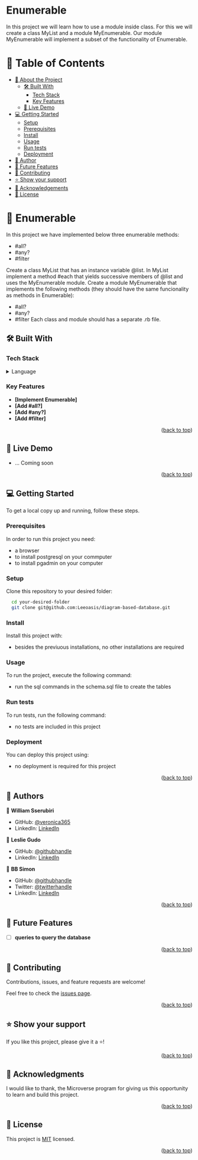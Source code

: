 # Enumerable
In this project we will learn how to use a module inside class. For this we will create a class MyList and a module MyEnumerable. Our module MyEnumerable will implement a subset of the functionality of Enumerable.

<a name="readme-top"></a>

# 📗 Table of Contents

- [📖 About the Project](#about-project)
  - [🛠 Built With](#built-with)
    - [Tech Stack](#tech-stack)
    - [Key Features](#key-features)
  - [🚀 Live Demo](#live-demo)
- [💻 Getting Started](#getting-started)
  - [Setup](#setup)
  - [Prerequisites](#prerequisites)
  - [Install](#install)
  - [Usage](#usage)
  - [Run tests](#run-tests)
  - [Deployment](#triangular_flag_on_post-deployment)
- [👥 Author](#author)
- [🔭 Future Features](#future-features)
- [🤝 Contributing](#contributing)
- [⭐️ Show your support](#support)
- [🙏 Acknowledgements](#acknowledgements)
- [📝 License](#license)

# 📖 Enumerable <a name="about-project"></a>
In this project we have implemented below three enumerable methods:
- #all?
- #any?
- #filter

Create a class MyList that has an instance variable @list.
In MyList implement a method #each that yields successive members of @list and uses the MyEnumerable module.
Create a module MyEnumerable that implements the following methods (they should have the same funcionality as methods in Enumerable):
- #all?
- #any?
- #filter
Each class and module should has a separate .rb file.

## 🛠 Built With <a name="built-with"></a>

### Tech Stack <a name="tech-stack"></a>

<details>
<summary>Language</summary>
  <ul>
    <li><a href="https://ruby-doc.org/core-3.0.0/Enumerable.html">Ruby</a></li>
  </ul>
</details>

### Key Features <a name="key-features"></a>

- **[Implement Enumerable]**
- **[Add #all?]**
- **[Add #any?]**
- **[Add #filter]**

<p align="right">(<a href="#readme-top">back to top</a>)</p>

## 🚀 Live Demo <a name="live-demo"></a>

- ... Coming soon

<p align="right">(<a href="#readme-top">back to top</a>)</p>

## 💻 Getting Started <a name="getting-started"></a>

To get a local copy up and running, follow these steps.

### Prerequisites

In order to run this project you need:

- a browser
- to install postgresql on your commputer
- to install pgadmin on your computer

### Setup

Clone this repository to your desired folder:

```sh
  cd your-desired-folder
  git clone git@github.com:Leeoasis/diagram-based-database.git
```

### Install

Install this project with:

- besides the previuous installations, no other installations are required

### Usage

To run the project, execute the following command:

- run the sql commands in the schema.sql file to create the tables

### Run tests

To run tests, run the following command:

- no tests are included in this project

### Deployment

You can deploy this project using:

- no deployment is required for this project

<p align="right">(<a href="#readme-top">back to top</a>)</p>

## 👥  Authors <a name="author"></a>

👤 **William Sserubiri**

- GitHub: [@veronica365](https://github.com/veronica365)
- LinkedIn: [LinkedIn](https://www.linkedin.com/in/veronica365/)

👤 **Leslie Gudo**

- GitHub: [@githubhandle](https://github.com/Leeoasis)
- LinkedIn: [LinkedIn](https://www.linkedin.com/in/leslie-gudo/)

👤 **BB Simon**

- GitHub: [@githubhandle](https://github.com/BB-Simon)
- Twitter: [@twitterhandle](https://twitter.com/bb_s_imon)
- LinkedIn: [LinkedIn](https://www.linkedin.com/in/bb-simon/)

<p align="right">(<a href="#readme-top">back to top</a>)</p>

## 🔭 Future Features <a name="future-features"></a>

- [ ] **queries to query the database**

<p align="right">(<a href="#readme-top">back to top</a>)</p>

## 🤝 Contributing <a name="contributing"></a>

Contributions, issues, and feature requests are welcome!

Feel free to check the [issues page](https://github.com/Leeoasis/enumerable/issues).

<p align="right">(<a href="#readme-top">back to top</a>)</p>

## ⭐️ Show your support <a name="support"></a>

If you like this project, please give it a ⭐️!

<p align="right">(<a href="#readme-top">back to top</a>)</p>

## 🙏 Acknowledgments <a name="acknowledgements"></a>

I would like to thank, the Microverse program for giving us this opportunity to learn and build this project.

<p align="right">(<a href="#readme-top">back to top</a>)</p>

## 📝 License <a name="license"></a>

This project is [MIT](./LICENSE) licensed.

<p align="right">(<a href="#readme-top">back to top</a>)</p>
